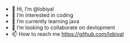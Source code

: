 - 👋 Hi, I’m @lobiyal
- 👀 I’m interested in coding 
- 🌱 I’m currently learning java
- 💞️ I’m looking to collaborate on devlopment
- 📫 How to reach me https://github.com/lobiyal

<!---
lobiyal/lobiyal is a ✨ special ✨ repository because its `README.md` (this file) appears on your GitHub profile.
You can click the Preview link to take a look at your changes.
--->
